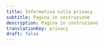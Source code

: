 ```yaml
---
title: Informativa sulla privacy
subtitle: Pagina in costruzione
description: Pagina in costruzione
translationKey: privacy
draft: false
---
```

